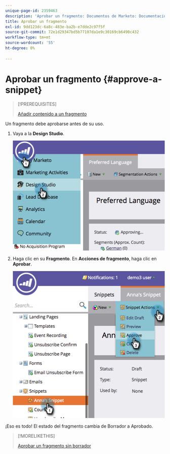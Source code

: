 ```yaml
---
unique-page-id: 2359463
description: 'Aprobar un fragmento: Documentos de Marketo: Documentación del producto'
title: Aprobar un fragmento
exl-id: 9dd123dc-6a8c-483e-ba2b-e7dde2c97f5f
source-git-commit: 72e1d29347bd5b77107da1e9c30169cb6490c432
workflow-type: tm+mt
source-wordcount: '55'
ht-degree: 0%

---
```


# Aprobar un fragmento {#approve-a-snippet}

>[!PREREQUISITES]
>
>[Añadir contenido a un fragmento](/help/marketo/product-docs/personalization/segmentation-and-snippets/snippets/add-content-to-a-snippet.md)

Un fragmento debe aprobarse antes de su uso.

1. Vaya a la **Design Studio**.

   ![](assets/image2014-9-16-8-3a55-3a15.png)

1. Haga clic en su **Fragmento**. En **Acciones de fragmento**, haga clic en **Aprobar**.

   ![](assets/image2014-9-16-8-3a55-3a24.png)

¡Eso es todo! El estado del fragmento cambia de Borrador a Aprobado.

>[!MORELIKETHIS]
>
>[Aprobar un fragmento sin borrador](/help/marketo/product-docs/personalization/segmentation-and-snippets/snippets/approve-a-snippet-with-no-draft.md)

